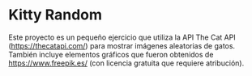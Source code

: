 # Kitty Random

Este proyecto es un pequeño ejercicio que utiliza la API The Cat API (https://thecatapi.com/) para mostrar imágenes aleatorias de gatos. También incluye elementos gráficos que fueron obtenidos de https://www.freepik.es/ (con licencia gratuita que requiere atribución).
